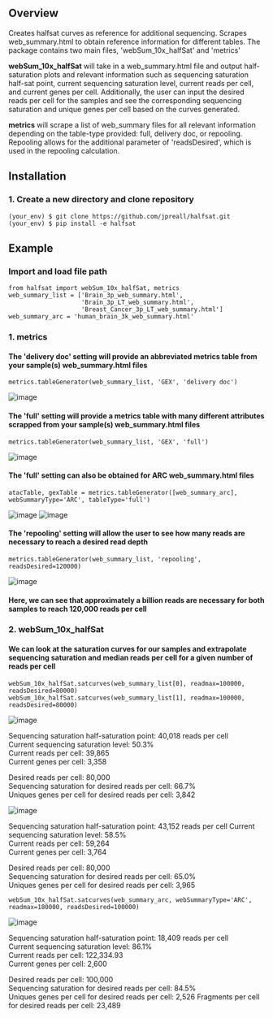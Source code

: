 ## Overview
Creates halfsat curves as reference for additional sequencing. Scrapes web_summary.html
to obtain reference information for different tables. The package contains two main files,
'webSum_10x_halfSat' and 'metrics'

**webSum_10x_halfSat** will take in a web_summary.html file and output half-saturation plots
and relevant information such as sequencing saturation half-sat point, current sequencing
saturation level, current reads per cell, and current genes per cell. Additionally, the
user can input the desired reads per cell for the samples and see the corresponding
sequencing saturation and unique genes per cell based on the curves generated.

**metrics** will scrape a list of web_summary files for all relevant information depending on
the table-type provided: full, delivery doc, or repooling. Repooling allows for the
additional parameter of 'readsDesired', which is used in the repooling calculation.


## Installation
### 1. Create a new directory and clone repository
```
(your_env) $ git clone https://github.com/jpreall/halfsat.git
(your_env) $ pip install -e halfsat
```

## Example
### Import and load file path
```
from halfsat import webSum_10x_halfSat, metrics
web_summary_list = ['Brain_3p_web_summary.html',
                    'Brain_3p_LT_web_summary.html',
                    'Breast_Cancer_3p_LT_web_summary.html']
web_summary_arc = 'human_brain_3k_web_summary.html'
```

### 1. metrics
#### The 'delivery doc' setting will provide an abbreviated metrics table from your sample(s) web_summary.html files
```
metrics.tableGenerator(web_summary_list, 'GEX', 'delivery doc')
```
![image](https://user-images.githubusercontent.com/70353129/142926083-09bea16e-5a9c-4aa7-b12f-5d769c1df19c.png)

#### The 'full' setting will provide a metrics table with many different attributes scrapped from your sample(s) web_summary.html files
```
metrics.tableGenerator(web_summary_list, 'GEX', 'full')
```
![image](https://user-images.githubusercontent.com/70353129/142926261-ad602faa-4f35-4da6-805e-40083d4cbd1c.png)

#### The 'full' setting can also be obtained for ARC web_summary.html files
```
atacTable, gexTable = metrics.tableGenerator([web_summary_arc], webSummaryType='ARC', tableType='full')
```
![image](https://user-images.githubusercontent.com/70353129/142925906-f411d27c-2314-48d5-957d-ded14bfe17e1.png)
![image](https://user-images.githubusercontent.com/70353129/142926309-0358c90d-b130-4e2f-8651-3805a9ce50f2.png)

#### The 'repooling' setting will allow the user to see how many reads are necessary to reach a desired read depth
```
metrics.tableGenerator(web_summary_list, 'repooling', readsDesired=120000)
```
![image](https://user-images.githubusercontent.com/70353129/142926398-7af4d07b-7a12-43d0-aad5-0fce4af13881.png)

#### Here, we can see that approximately a billion reads are necessary for both samples to reach 120,000 reads per cell


### 2. webSum_10x_halfSat
#### We can look at the saturation curves for our samples and extrapolate sequencing saturation and median reads per cell for a given number of reads per cell
```
webSum_10x_halfSat.satcurves(web_summary_list[0], readmax=100000, readsDesired=80000)
webSum_10x_halfSat.satcurves(web_summary_list[1], readmax=100000, readsDesired=80000)
```
![image](https://user-images.githubusercontent.com/70353129/142926473-1d2f0392-8b68-4aed-b36e-889fb66fe9dd.png)

Sequencing saturation half-saturation point: 40,018 reads per cell\
Current sequencing saturation level: 50.3%\
Current reads per cell: 39,865\
Current genes per cell: 3,358

Desired reads per cell: 80,000\
Sequencing saturation for desired reads per cell: 66.7%\
Uniques genes per cell for desired reads per cell: 3,842

![image](https://user-images.githubusercontent.com/70353129/142926774-d574de19-2439-4e5b-8ccd-725b7f24f9c0.png)

Sequencing saturation half-saturation point: 43,152 reads per cell
Current sequencing saturation level: 58.5%\
Current reads per cell: 59,264\
Current genes per cell: 3,764

Desired reads per cell: 80,000\
Sequencing saturation for desired reads per cell: 65.0%\
Uniques genes per cell for desired reads per cell: 3,965

```
webSum_10x_halfSat.satcurves(web_summary_arc, webSummaryType='ARC', readmax=180000, readsDesired=100000)
```
![image](https://user-images.githubusercontent.com/70353129/142926999-be740fe8-52b5-4261-af06-10d5a2c425a2.png)

Sequencing saturation half-saturation point: 18,409 reads per cell\
Current sequencing saturation level: 86.1%\
Current reads per cell: 122,334.93\
Current genes per cell: 2,600

Desired reads per cell: 100,000\
Sequencing saturation for desired reads per cell: 84.5%\
Uniques genes per cell for desired reads per cell: 2,526
Fragments per cell for desired reads per cell: 23,489
